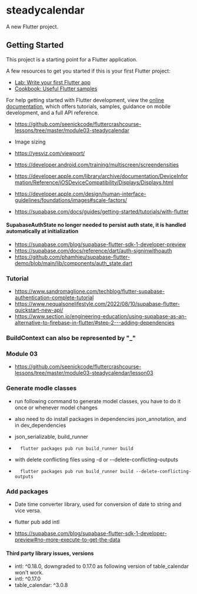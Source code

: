 # steadycalendar

A new Flutter project.

## Getting Started

This project is a starting point for a Flutter application.

A few resources to get you started if this is your first Flutter project:

- [Lab: Write your first Flutter app](https://docs.flutter.dev/get-started/codelab)
- [Cookbook: Useful Flutter samples](https://docs.flutter.dev/cookbook)

For help getting started with Flutter development, view the
[online documentation](https://docs.flutter.dev/), which offers tutorials,
samples, guidance on mobile development, and a full API reference.

-   https://github.com/seenickcode/fluttercrashcourse-lessons/tree/master/module03-steadycalendar

-   Image sizing
-   https://yesviz.com/viewport/
-   https://developer.android.com/training/multiscreen/screendensities
-   https://developer.apple.com/library/archive/documentation/DeviceInformation/Reference/iOSDeviceCompatibility/Displays/Displays.html
-   https://developer.apple.com/design/human-interface-guidelines/foundations/images#scale-factors/


-   https://supabase.com/docs/guides/getting-started/tutorials/with-flutter     


#### SupabaseAuthState no longer needed to persist auth state, it is handled automatically at initialization
-   https://supabase.com/blog/supabase-flutter-sdk-1-developer-preview
-   https://supabase.com/docs/reference/dart/auth-signinwithoauth
-   https://github.com/phamhieu/supabase-flutter-demo/blob/main/lib/components/auth_state.dart

### Tutorial
-   https://www.sandromaglione.com/techblog/flutter-supabase-authentication-complete-tutorial
-   https://www.nequalsonelifestyle.com/2022/08/10/supabase-flutter-quickstart-new-api/
-   https://www.section.io/engineering-education/using-supabase-as-an-alternative-to-firebase-in-flutter/#step-2---adding-dependencies


### BuildContext can also be represented by "_"

### Module 03
-   https://github.com/seenickcode/fluttercrashcourse-lessons/tree/master/module03-steadycalendar/lesson03

### Generate modle classes
- run following command to generate model classes, you have to do it once or whenever model changes
- also need to do install packages in dependencies json_annotation, and in dev_dependencies
- json_serializable, build_runner

-       flutter packages pub run build_runner build
-   with delete conflicting files using -d or --delete-conflicting-outputs 
-       flutter packages pub run build_runner build --delete-conflicting-outputs


### Add packages
-   Date time converter library, used for conversion of date to string and vice versa.
-   flutter pub add intl

-   https://supabase.com/blog/supabase-flutter-sdk-1-developer-preview#no-more-execute-to-get-the-data


#### Third party library issues, versions
- intl: ^0.18.0, downgraded to 0.17.0 as following version of table_calendar won't work.
- intl: ^0.17.0
- table_calendar: ^3.0.8